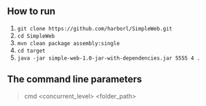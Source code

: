 ## How to run

1. `git clone https://github.com/harborl/SimpleWeb.git`
2. `cd SimpleWeb`
3. `mvn clean package assembly:single`
4. `cd target`
5. `java -jar simple-web-1.0-jar-with-dependencies.jar 5555 4 .`

## The command line parameters

> cmd <listening-port> <concurrent_level> <folder_path>

